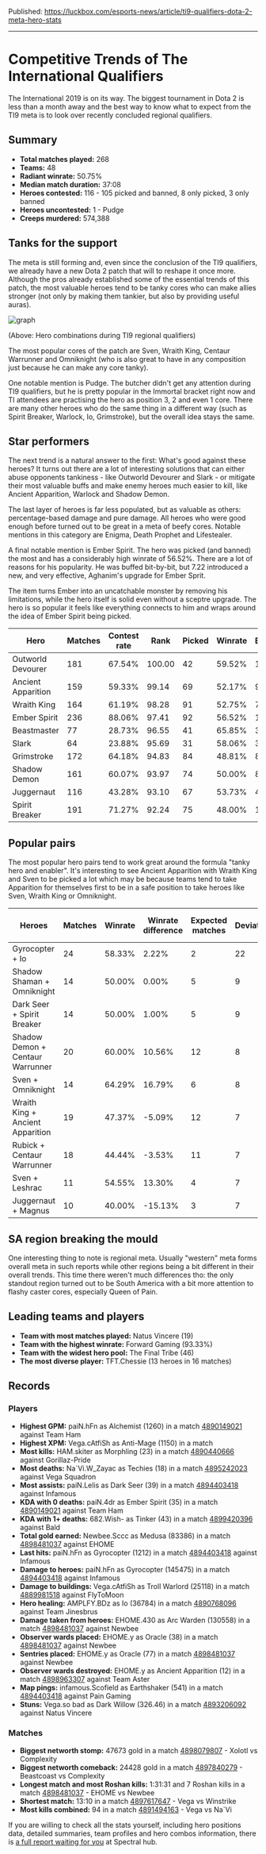 Published: https://luckbox.com/esports-news/article/ti9-qualifiers-dota-2-meta-hero-stats

---

# Competitive Trends of The International Qualifiers

The International 2019 is on its way. The biggest tournament in Dota 2 is less than a month away and the best way to know what to expect from the TI9 meta is to look over recently concluded regional qualifiers.

## Summary

* **Total matches played:** 268
* **Teams:** 48
* **Radiant winrate:** 50.75%
* **Median match duration:** 37:08
* **Heroes contested:** 116 - 105 picked and banned, 8 only picked, 3 only banned
* **Heroes uncontested:** 1 - Pudge
* **Creeps murdered:** 574,388

## Tanks for the support

The meta is still forming and, even since the conclusion of the TI9 qualifiers, we already have a new Dota 2 patch that will to reshape it once more. Although the pros already established some of the essential trends of this patch, the most valuable heroes tend to be tanky cores who can make allies stronger (not only by making them tankier, but also by providing useful auras).

![graph](1563453465753.png)

(Above: Hero combinations during TI9 regional qualifiers)

The most popular cores of the patch are Sven, Wraith King, Centaur Warrunner and Omniknight (who is also great to have in any composition just because he can make any core tanky).

One notable mention is Pudge. The butcher didn't get any attention during TI9 qualifiers, but he is pretty popular in the Immortal bracket right now and TI attendees are practising the hero as position 3, 2 and even 1 core. There are many other heroes who do the same thing in a different way (such as Spirit Breaker, Warlock, Io, Grimstroke), but the overall idea stays the same.

## Star performers

The next trend is a natural answer to the first: What's good against these heroes? It turns out there are a lot of interesting solutions that can either abuse opponents tankiness - like Outworld Devourer and Slark - or mitigate their most valuable buffs and make enemy heroes much easier to kill, like Ancient Apparition, Warlock and Shadow Demon.

The last layer of heroes is far less populated, but as valuable as others: percentage-based damage and pure damage. All heroes who were good enough before turned out to be great in a meta of beefy cores. Notable mentions in this category are Enigma, Death Prophet and Lifestealer.

A final notable mention is Ember Spirit. The hero was picked (and banned) the most and has a considerably high winrate of 56.52%. There are a lot of reasons for his popularity. He was buffed bit-by-bit, but 7.22 introduced a new, and very effective, Aghanim's upgrade for Ember Sprit.

The item turns Ember into an uncatchable monster by removing his limitations, while the hero itself is solid even without a sceptre upgrade. The hero is so popular it feels like everything connects to him and wraps around the idea of Ember Spirit being picked.


| Hero               | Matches | Contest rate | Rank   | Picked | Winrate | Banned | Winrate |
| ------------------ | ------- | ------------ | ------ | ------ | ------- | ------ | ------- |
| Outworld Devourer  | 181     | 67.54%       | 100.00 | 42     | 59.52%  | 139    | 56.12%  |
| Ancient Apparition | 159     | 59.33%       | 99.14  | 69     | 52.17%  | 90     | 63.33%  |
| Wraith King        | 164     | 61.19%       | 98.28  | 91     | 52.75%  | 73     | 54.79%  |
| Ember Spirit       | 236     | 88.06%       | 97.41  | 92     | 56.52%  | 144    | 41.67%  |
| Beastmaster        | 77      | 28.73%       | 96.55  | 41     | 65.85%  | 36     | 44.44%  |
| Slark              | 64      | 23.88%       | 95.69  | 31     | 58.06%  | 33     | 66.67%  |
| Grimstroke         | 172     | 64.18%       | 94.83  | 84     | 48.81%  | 88     | 56.82%  |
| Shadow Demon       | 161     | 60.07%       | 93.97  | 74     | 50.00%  | 87     | 55.17%  |
| Juggernaut         | 116     | 43.28%       | 93.10  | 67     | 53.73%  | 49     | 57.14%  |
| Spirit Breaker     | 191     | 71.27%       | 92.24  | 75     | 48.00%  | 116    | 51.72%  |

## Popular pairs

The most popular hero pairs tend to work great around the formula "tanky hero and enabler". It's interesting to see Ancient Apparition with Wraith King and Sven to be picked a lot which may be because teams tend to take Apparition for themselves first to be in a safe position to take heroes like Sven, Wraith King or Omniknight.

| Heroes                           | Matches | Winrate | Winrate difference | Expected matches | Deviation | Deviation percentage | Same lane rate |
| -------------------------------- | ------- | ------- | ------------------ | ---------------- | --------- | -------------------- | -------------- |
| Gyrocopter + Io                  | 24      | 58.33%  | 2.22%              | 2                | 22        | 91.67%               | 87.50%         |
| Shadow Shaman + Omniknight       | 14      | 50.00%  | 0.00%              | 5                | 9         | 64.29%               | 21.43%         |
| Dark Seer + Spirit Breaker       | 14      | 50.00%  | 1.00%              | 5                | 9         | 64.29%               | 50.00%         |
| Shadow Demon + Centaur Warrunner | 20      | 60.00%  | 10.56%             | 12               | 8         | 40.00%               | 50.00%         |
| Sven + Omniknight                | 14      | 64.29%  | 16.79%             | 6                | 8         | 57.14%               | 14.29%         |
| Wraith King + Ancient Apparition | 19      | 47.37%  | -5.09%             | 12               | 7         | 36.84%               | 68.42%         |
| Rubick + Centaur Warrunner       | 18      | 44.44%  | -3.53%             | 11               | 7         | 38.89%               | 61.11%         |
| Sven + Leshrac                   | 11      | 54.55%  | 13.30%             | 4                | 7         | 63.64%               | 18.18%         |
| Juggernaut + Magnus              | 10      | 40.00%  | -15.13%            | 3                | 7         | 70.00%               | 0.00%          |

## SA region breaking the mould

One interesting thing to note is regional meta. Usually "western" meta forms overall meta in such reports while other regions being a bit different in their overall trends. This time there weren't much differences tho: the only standout region turned out to be South America with a bit more attention to flashy caster cores, especially Queen of Pain.

## Leading teams and players

* **Team with most matches played:** Natus Vincere (19)
* **Team with the highest winrate:** Forward Gaming (93.33%)
* **Team with the widest hero pool:** The Final Tribe (46)
* **The most diverse player:** TFT.Chessie (13 heroes in 16 matches)

## Records

### Players

* **Highest GPM:** paiN.hFn as Alchemist (1260) in a match [4890149021](https://dotabuff.com/matches/4890149021) against Team Ham
* **Highest XPM:** Vega.cAtfiSh as Anti-Mage (1150) in a match 
* **Most kills:** HAM.skiter as Morphling (23) in a match [4890440666](https://dotabuff.com/matches/4890440666) against Gorillaz-Pride
* **Most deaths:** Na`Vi.W_Zayac as Techies (18) in a match [4895242023](https://dotabuff.com/matches/4895242023) against Vega Squadron
* **Most assists:** paiN.Lelis as Dark Seer (39) in a match [4894403418](https://dotabuff.com/matches/4894403418) against Infamous
* **KDA with 0 deaths:** paiN.4dr as Ember Spirit (35) in a match [4890149021](https://dotabuff.com/matches/4890149021) against Team Ham
* **KDA with 1+ deaths:** 682.Wish- as Tinker (43) in a match [4899420396](https://dotabuff.com/matches/4899420396) against Bald
* **Total gold earned:** Newbee.Sccc as Medusa (83386) in a match [4898481037](https://dotabuff.com/matches/4898481037) against EHOME
* **Last hits:** paiN.hFn as Gyrocopter (1212) in a match [4894403418](https://dotabuff.com/matches/4894403418) against Infamous
* **Damage to heroes:** paiN.hFn as Gyrocopter (145475) in a match [4894403418](https://dotabuff.com/matches/4894403418) against Infamous
* **Damage to buildings:** Vega.cAtfiSh as Troll Warlord (25118) in a match [4889981518](https://dotabuff.com/matches/4889981518) against FlyToMoon
* **Hero healing:** AMPLFY.BDz as Io (36784) in a match [4890768096](https://dotabuff.com/matches/4890768096) against Team Jinesbrus
* **Damage taken from heroes:** EHOME.430 as Arc Warden (130558) in a match [4898481037](https://dotabuff.com/matches/4898481037) against Newbee
* **Observer wards placed:** EHOME.y as Oracle (38) in a match [4898481037](https://dotabuff.com/matches/4898481037) against Newbee
* **Sentries placed:** EHOME.y as Oracle (77) in a match [4898481037](https://dotabuff.com/matches/4898481037) against Newbee
* **Observer wards destroyed:** EHOME.y as Ancient Apparition (12) in a match [4898963307](https://dotabuff.com/matches/4898963307) against Team Aster
* **Map pings:** infamous.Scofield as Earthshaker (541) in a match [4894403418](https://dotabuff.com/matches/4894403418) against Pain Gaming
* **Stuns:** Vega.so bad as Dark Willow (326.46) in a match [4893206092](https://dotabuff.com/matches/4893206092) against Natus Vincere

### Matches

* **Biggest networth stomp:** 47673 gold in a match [4898079807](https://dotabuff.com/matches/4898079807) - Xolotl vs Complexity
* **Biggest networth comeback:** 24428 gold in a match [4897840279](https://dotabuff.com/matches/4897840279) - Beastcoast vs Complexity
* **Longest match and most Roshan kills:** 1:31:31 and 7 Roshan kills in a match [4898481037](https://dotabuff.com/matches/4898481037) - EHOME vs Newbee
* **Shortest match:** 13:10 in a match [4897617647](https://dotabuff.com/matches/4897617647) - Vega vs Winstrike
* **Most kills combined:** 94 in a match [4891494163](https://dotabuff.com/matches/4891494163) - Vega vs Na`Vi



If you are willing to check all the stats yourself, including hero positions data, detailed summaries, team profiles and hero combos information, there is [a full report waiting for you](https://stats.spectral.gg/lrg2/?league=ti9_quali) at Spectral hub.
